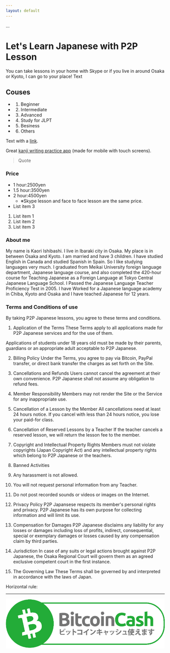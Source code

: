 ```yaml
---
layout: default
---
```

...
# Let's Learn Japanese with P2P Lesson
You can take lessons in your home with Skype or if you live in around Osaka or Kyoto, I can go to your place!
Text

## Couses
* 1. Beginner
* 2. Intermediate
* 3. Advanced
* 4. Study for JLPT
* 5. Besiness
* 6. Others

Text with a [link](https://jisho.org/).

Great [kanji writing practice app](https://www.teachmekanji.com/) (made for mobile with touch screens).

> Quote

### Price

* 1 hour:2500yen
* 1.5 hour:3500yen
* 2 hour:4500yen
  * ※Skype lesson and face to face lesson are the same price.
* List item 3

1. List item 1
2. List item 2
3. List item 3

### About me
My name is Kaori Ishibashi. I live in Ibaraki city in Osaka. My place is in between Osaka and Kyoto.
I am married and have 3 children. I have studied English in Canada and studied Spanish in Spain. So I like studying languages very much.
I graduated from Meikai University foreign language department, Japanese language course, and also completed the 420-hour course for Teaching Japanese as a Foreign Language at Tokyo Central Japanese Language School.
I Passed the Japanese Language Teacher Proficiency Test in 2005.
I have Worked for a Japanese language academy in Chiba, Kyoto and Osaka and I have teached Japanese for 12 years.
 
### Terms and Conditions of use

By taking P2P Japanese lessons, you agree to these terms and conditions.

1. Application of the Terms
These Terms apply to all applications made for P2P Japanese services and for the use of them.

Applications of students under 18 years old must be made by their parents, guardians or an appropriate adult acceptable to P2P Japanese.

2. Billing Policy
Under the Terms, you agree to pay via Bitcoin, PayPal transfer, or direct bank transfer the charges as set forth on the Site.

3. Cancellations and Refunds
Users cannot cancel the agreement at their own convenience. P2P Japanese shall not assume any obligation to refund fees.

4. Member Responsibility
Members may not render the Site or the Service for any inappropriate use.

5. Cancellation of a Lesson by the Member
All cancellations need at least 24 hours notice. If you cancel with less than 24 hours notice, you lose your paid-for class.

6. Cancellation of Reserved Lessons by a Teacher
If the teacher cancels a reserved lesson, we will return the lesson fee to the member.

7. Copyright and Intellectual Property Rights
Members must not violate copyrights (Japan Copyright Act) and any intellectual property rights which belong to P2P Japanese or the teachers.

8. Banned Activities
1. Any harassment is not allowed. 
2. You will not request personal information from any Teacher.
3. Do not post recorded sounds or videos or images on the Internet.

9. Privacy Policy
P2P Japansese respects its member's personal rights and privacy. P2P Japanese has its own purpose for collecting information and will limit its use.

10. Compensation for Damages
P2P Japanese disclaims any liability for any losses or damages including loss of profits, indirect, consequential, special or exemplary damages or losses caused by any compensation claim by third parties.

11. Jurisdiction
In case of any suits or legal actions brought against P2P Japanese, the Osaka Regional Court will govern them as an agreed exclusive competent court in the first instance.

12. The Governing Law
These Terms shall be governed by and interpreted in accordance with the laws of Japan.

Horizontal rule:

* * *

![BCH Accepted](assets/bch-accepted-jp.png)
